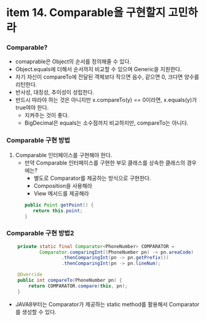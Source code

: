 # item 14. Comparable을 구현할지 고민하라

### Comparable? 
- comaprable은 Object의 순서를 정의해줄 수 있다.
- Object.equals에 더해서 순서까지 비교할 수 있으며 Generic을 지원한다.
- 자기 자신이 compareTo에 전달된 객체보다 작으면 음수, 같으면 0, 크다면 양수를 리턴한다.
- 반사성, 대칭성, 추이성이 성립한다.
- 반드시 따라야 하는 것은 아니지만 x.compareTo(y) == 0이라면, x.equals(y)가 true여야 한다.
  - 지켜주는 것이 좋다.
  - BigDecimal은 equals는 소수점까지 비교하지만, compareTo는 아니다.


### Comparable 구현 방법
1. Comparable 인터페이스를 구현해야 한다.
   - 만약 Comparable 인터페이스를 구현한 부모 클래스를 상속한 클래스의 경우에는? 
     - 별도로 Comparator를 제공하는 방식으로 구현한다.
     - Composition을 사용해라
     - View 메서드를 제공해라
     ```java
     public Point getPoint() {
        return this.point;
     }
     ```


### Comparable 구현 방법2
```java
    private static final Comparator<PhoneNumber> COMPARATOR =
            Comparator.comparingInt((PhoneNumber pn) -> pn.areaCode)
                    .thenComparingInt(pn -> pn.getPrefix())
                    .thenComparingInt(pn -> pn.lineNum);

    @Override
    public int compareTo(PhoneNumber pn) {
        return COMPARATOR.compare(this, pn);
    }
```
- JAVA8부터는 Comparator가 제공하는 static method를 활용해서 Comparator를 생성할 수 있다.